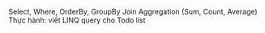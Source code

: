 Select, Where, OrderBy, GroupBy
Join
Aggregation (Sum, Count, Average)
Thực hành: viết LINQ query cho Todo list
